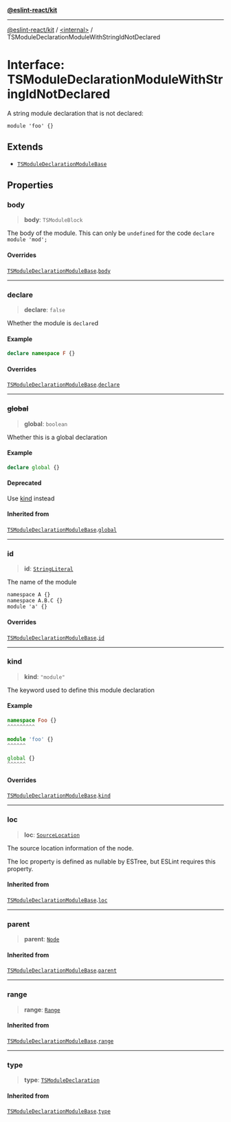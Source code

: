 [**@eslint-react/kit**](../../README.md)

***

[@eslint-react/kit](../../README.md) / [\<internal\>](../README.md) / TSModuleDeclarationModuleWithStringIdNotDeclared

# Interface: TSModuleDeclarationModuleWithStringIdNotDeclared

A string module declaration that is not declared:
```
module 'foo' {}
```

## Extends

- [`TSModuleDeclarationModuleBase`](TSModuleDeclarationModuleBase.md)

## Properties

### body

> **body**: `TSModuleBlock`

The body of the module.
This can only be `undefined` for the code `declare module 'mod';`

#### Overrides

[`TSModuleDeclarationModuleBase`](TSModuleDeclarationModuleBase.md).[`body`](TSModuleDeclarationModuleBase.md#body)

***

### declare

> **declare**: `false`

Whether the module is `declare`d

#### Example

```ts
declare namespace F {}
```

#### Overrides

[`TSModuleDeclarationModuleBase`](TSModuleDeclarationModuleBase.md).[`declare`](TSModuleDeclarationModuleBase.md#declare)

***

### ~~global~~

> **global**: `boolean`

Whether this is a global declaration

#### Example

```ts
declare global {}
```

#### Deprecated

Use [kind](TSModuleDeclarationBase.md#kind) instead

#### Inherited from

[`TSModuleDeclarationModuleBase`](TSModuleDeclarationModuleBase.md).[`global`](TSModuleDeclarationModuleBase.md#global)

***

### id

> **id**: [`StringLiteral`](StringLiteral.md)

The name of the module
```
namespace A {}
namespace A.B.C {}
module 'a' {}
```

#### Overrides

[`TSModuleDeclarationModuleBase`](TSModuleDeclarationModuleBase.md).[`id`](TSModuleDeclarationModuleBase.md#id)

***

### kind

> **kind**: `"module"`

The keyword used to define this module declaration

#### Example

```ts
namespace Foo {}
^^^^^^^^^

module 'foo' {}
^^^^^^

global {}
^^^^^^
```

#### Overrides

[`TSModuleDeclarationModuleBase`](TSModuleDeclarationModuleBase.md).[`kind`](TSModuleDeclarationModuleBase.md#kind)

***

### loc

> **loc**: [`SourceLocation`](SourceLocation.md)

The source location information of the node.

The loc property is defined as nullable by ESTree, but ESLint requires this property.

#### Inherited from

[`TSModuleDeclarationModuleBase`](TSModuleDeclarationModuleBase.md).[`loc`](TSModuleDeclarationModuleBase.md#loc)

***

### parent

> **parent**: [`Node`](../type-aliases/Node.md)

#### Inherited from

[`TSModuleDeclarationModuleBase`](TSModuleDeclarationModuleBase.md).[`parent`](TSModuleDeclarationModuleBase.md#parent)

***

### range

> **range**: [`Range`](../type-aliases/Range.md)

#### Inherited from

[`TSModuleDeclarationModuleBase`](TSModuleDeclarationModuleBase.md).[`range`](TSModuleDeclarationModuleBase.md#range)

***

### type

> **type**: [`TSModuleDeclaration`](../enumerations/AST_NODE_TYPES.md#tsmoduledeclaration)

#### Inherited from

[`TSModuleDeclarationModuleBase`](TSModuleDeclarationModuleBase.md).[`type`](TSModuleDeclarationModuleBase.md#type)
